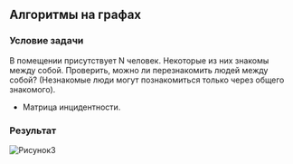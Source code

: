 ## Алгоритмы на графах

### Условие задачи

В помещении присутствует N человек. Некоторые из них знакомы между собой. Проверить, можно ли перезнакомить людей между собой? (Незнакомые люди могут познакомиться только через общего знакомого).
* Матрица инцидентности.

### Результат
![Рисунок3](https://github.com/ArtemVerzun/SAOD/assets/143192676/fd816c28-f58f-4e2d-8dac-8a85f56292cd)
